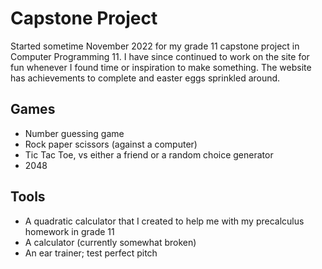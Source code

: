 # Capstone Project
Started sometime November 2022 for my grade 11 capstone project in Computer Programming 11. I have since continued to work on the site for fun whenever I found time or inspiration to make something. The website has achievements to complete and easter eggs sprinkled around.

## Games
* Number guessing game
* Rock paper scissors (against a computer)
* Tic Tac Toe, vs either a friend or a random choice generator
* 2048

## Tools
* A quadratic calculator that I created to help me with my precalculus homework in grade 11
* A calculator (currently somewhat broken)
* An ear trainer; test perfect pitch

